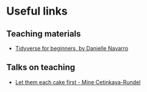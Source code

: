﻿# Useful links



## Teaching materials

+ [Tidyverse for beginners, by Danielle Navarro](https://slides.com/djnavarro/tidyverse-for-beginners#/)



## Talks on teaching

+ [Let them each cake first - Mine Cetinkaya-Rundel ](https://speakerdeck.com/minecr/let-them-eat-cake-first)


